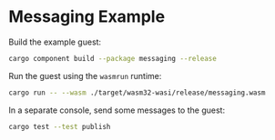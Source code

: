 # Messaging Example

Build the example guest:

```bash
cargo component build --package messaging --release
```

Run the guest using the `wasmrun` runtime:

```bash
cargo run -- --wasm ./target/wasm32-wasi/release/messaging.wasm
```

In a separate console, send some messages to the guest:

```bash
cargo test --test publish
```
